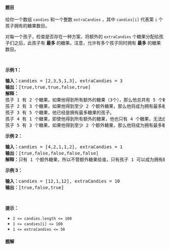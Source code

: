 #### 题目
<p>给你一个数组&nbsp;<code>candies</code>&nbsp;和一个整数&nbsp;<code>extraCandies</code>&nbsp;，其中&nbsp;<code>candies[i]</code>&nbsp;代表第 <code>i</code> 个孩子拥有的糖果数目。</p>

<p>对每一个孩子，检查是否存在一种方案，将额外的&nbsp;<code>extraCandies</code>&nbsp;个糖果分配给孩子们之后，此孩子有 <strong>最多</strong>&nbsp;的糖果。注意，允许有多个孩子同时拥有 <strong>最多</strong>&nbsp;的糖果数目。</p>

<p>&nbsp;</p>

<p><strong>示例 1：</strong></p>

<pre><strong>输入：</strong>candies = [2,3,5,1,3], extraCandies = 3
<strong>输出：</strong>[true,true,true,false,true] 
<strong>解释：</strong>
孩子 1 有 2 个糖果，如果他得到所有额外的糖果（3个），那么他总共有 5 个糖果，他将成为拥有最多糖果的孩子。
孩子 2 有 3 个糖果，如果他得到至少 2 个额外糖果，那么他将成为拥有最多糖果的孩子。
孩子 3 有 5 个糖果，他已经是拥有最多糖果的孩子。
孩子 4 有 1 个糖果，即使他得到所有额外的糖果，他也只有 4 个糖果，无法成为拥有糖果最多的孩子。
孩子 5 有 3 个糖果，如果他得到至少 2 个额外糖果，那么他将成为拥有最多糖果的孩子。
</pre>

<p><strong>示例 2：</strong></p>

<pre><strong>输入：</strong>candies = [4,2,1,1,2], extraCandies = 1
<strong>输出：</strong>[true,false,false,false,false] 
<strong>解释：</strong>只有 1 个额外糖果，所以不管额外糖果给谁，只有孩子 1 可以成为拥有糖果最多的孩子。
</pre>

<p><strong>示例 3：</strong></p>

<pre><strong>输入：</strong>candies = [12,1,12], extraCandies = 10
<strong>输出：</strong>[true,false,true]
</pre>

<p>&nbsp;</p>

<p><strong>提示：</strong></p>

<ul>
	<li><code>2 &lt;= candies.length &lt;= 100</code></li>
	<li><code>1 &lt;= candies[i] &lt;= 100</code></li>
	<li><code>1 &lt;= extraCandies &lt;= 50</code></li>
</ul>


 #### 题解